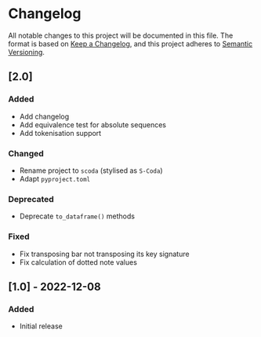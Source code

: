 # Changelog

All notable changes to this project will be documented in this file.
The format is based on [Keep a Changelog](https://keepachangelog.com/en/1.0.0/), and this project adheres
to [Semantic Versioning](https://semver.org/spec/v2.0.0.html).

## [2.0]

### Added

- Add changelog
- Add equivalence test for absolute sequences
- Add tokenisation support

### Changed

- Rename project to `scoda` (stylised as `S-Coda`)
- Adapt `pyproject.toml`

### Deprecated

- Deprecate `to_dataframe()` methods

### Fixed

- Fix transposing bar not transposing its key signature
- Fix calculation of dotted note values

## [1.0] - 2022-12-08

### Added

- Initial release

